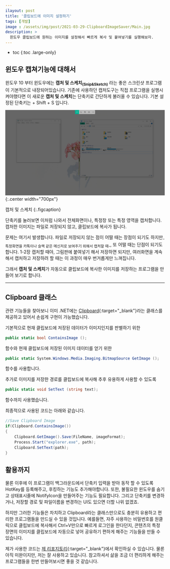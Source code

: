 ```yaml
---
ilayout: post
title: '클립보드에 이미지 설정하기'
tags: [개발]
image : /assets/img/post/2021-03-29-ClipboardImageSaver/Main.jpg
description: >
  윈도우 클립보드에 원하는 이미지를 설정해서 빠르게 복사 및 붙여넣기를 실행해보자.
---
```


* toc
{:toc .large-only}

## 윈도우 캡쳐기능에 대해서

윈도우 10 부터 윈도우에는 **캡처 및 스케치<sub>(Snip&Sketch)</sub>** 라는 좋은 스크린샷 프로그램이 기본적으로 내장되어있습니다. 기존에 사용하던 캡처도구는 직접 프로그램을 실행시켜야했다면 이 새로운 **캡처 및 스케치**는 단축키로 간단하게 불러올 수 있습니다. 기본 설정된 단축키는 <span class="icon-windows8"></span> + Shift + S 입니다. 

![이미지](/assets/img/post/2021-03-29-ClipboardImageSaver/SnipAndSketch.png){:.center width="700px"}

캡처 및 스케치
{:.figcaption}

단축키를 눌러보면 이처럼 나와서 전체화면이나, 특정창  또는 특정 영역을 캡처합니다. 캡처한 이미지는 파일로 저장되지 않고, 클립보드에 복사가 됩니다.

문제는 여기서 발생합니다. 파일로 저장되지 않는 점이 어떨 때는 장점이 되기도 하지만<sub>-특정화면을 카톡이나 슬랙 같은 메신저로 보여주기 위해서 캡처할 때-</sub>, 또 어떨 때는 단점이 되기도 합니다. 1-2장 캡처할 때야, 그림판에 붙여넣기 해서 저장하면 되지만, 여러화면을 계속해서 캡처하고 저장하려 할 때는 이 과정이 매우 번거롭게만 느껴집니다. 

그래서 **캡처 및 스케치**가 자동으로 클립보드에 복사한 이미지를 저장하는 프로그램을 만들어 보기로 합니다. 

---

## Clipboard 클래스

관련 기능들을 찾아보니 이미 .NET에는 [Clipboard](https://docs.microsoft.com/ko-kr/dotnet/api/system.windows.clipboard?view=net-5.0){:target="_blank"}라는 클래스를 제공하고 있어서 손쉽게 구현이 가능했습니다.

기본적으로 현재 클립보드에 저장된 데이터가 이미지인지를 판별하기 위한

 ```c#
 public static bool ContainsImage ();
 ```

함수와 현재 클립보드에 저장된 이미지 데이터를 얻기 위한

 ```C#
 public static System.Windows.Media.Imaging.BitmapSource GetImage (); 
 ```

함수를 사용합니다.  

추가로 이미지를 저장한 경로를 클립보드에 복사해 추후 유용하게 사용할 수 있도록 

```c#
public static void SetText (string text);
```

함수까지 사용했습니다.



최종적으로 사용된 코드는 아래와 같습니다.

```c#
//Save Clipboard Image
if(Clipboard.ContainsImage())
{
	Clipboard.GetImage().Save(FileName, imageFormat);
	Process.Start("explorer.exe", path);
	Clipboard.SetText(path);
}
```



## 활용까지

물론 이후에 이 프로그램이 백그라운드에서 단축키 입력을 받아 동작 할 수 있도록 HotKey를 등록해주고, 후킹하는 기능도 추가해야합니다. 또한, 불필요한 윈도우를 숨기고 상태표시줄에 NotifyIcon을 만들어주는 기능도 필요합니다. 그리고 단축키를 변경하거나, 저장할 경로 및 파일이름을 변경하는 UI도 있으면 더할 나위 없겠죠. 

하지만 그러한 기능들은 차치하고 Clipboard라는 클래스만으로도 충분히 유용하고 편리한 프로그램들을 만드실 수 있을 것입니다. 예를들면, 자주 사용하는 비밀번호를 원클릭으로 클립보드에 복사해서 Ctrl+V만으로 빠르게 로그인을 한다던지, 콘텐츠의 특정 장면의 이미지를 클립보드에 자동으로 넣어 공유하기 편하게 해주는 기능들을 만들 수 있습니다.

제가 사용한 코드는 [제 리포지토리](https://github.com/leehs27/ClipboardImageSaver){:target="_blank"}에서 확인하실 수 있습니다. 물론 아직 미완이지만, 저는 잘 사용하고 있습니다. 참고하셔서 삶을 조금 더 편리하게 해주는 프로그램들을 한번 만들어보시면 좋을 것 같습니다.

